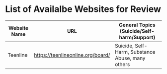 
# List of Availalbe Websites for Review

Website Name | URL          | General Topics (Suicide/Self-harm/Support)
------------ | ------------- | -------------------------------
Teenline |https://teenlineonline.org/board/ | Suicide, Self-Harm, Substance Abuse, many others
